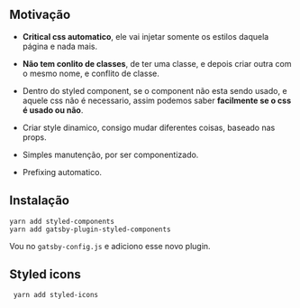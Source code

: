 ## Motivação

- <b>Critical css automatico</b>, ele vai injetar somente os estilos daquela página e nada mais.

- <b>Não tem conlito de classes</b>, de ter uma classe, e depois criar outra com o mesmo nome, e conflito de classe.

- Dentro do styled component, se o component não esta sendo usado, e aquele css não é necessario, assim podemos saber <b>facilmente se o css é usado ou não</b>. 

- Criar style dinamico, consigo mudar diferentes coisas, baseado nas props.

- Simples manutenção, por ser componentizado.

- Prefixing automatico.

## Instalação

```
yarn add styled-components
yarn add gatsby-plugin-styled-components
```

Vou no `gatsby-config.js` e adiciono esse novo plugin.

## Styled icons

```
 yarn add styled-icons
```

